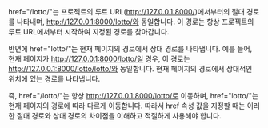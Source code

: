 href="/lotto/"는 프로젝트의 루트 URL(http://127.0.0.1:8000/)에서부터의 절대 경로를 나타내며, http://127.0.0.1:8000/lotto/와 동일합니다. 이 경로는 항상 프로젝트의 루트 URL에서부터 시작하여 지정된 경로를 찾아갑니다.

반면에 href="lotto/"는 현재 페이지의 경로에서 상대 경로를 나타냅니다. 예를 들어, 현재 페이지가 http://127.0.0.1:8000/lotto/일 경우, 이 경로는 http://127.0.0.1:8000/lotto/lotto/와 동일합니다. 현재 페이지의 경로에서 상대적인 위치에 있는 경로를 나타냅니다.

즉, href="/lotto/"는 항상 http://127.0.0.1:8000/lotto/로 이동하며, href="lotto/"는 현재 페이지의 경로에 따라 다르게 이동합니다. 따라서 href 속성 값을 지정할 때는 이러한 절대 경로와 상대 경로의 차이점을 이해하고 적절하게 사용해야 합니다.
